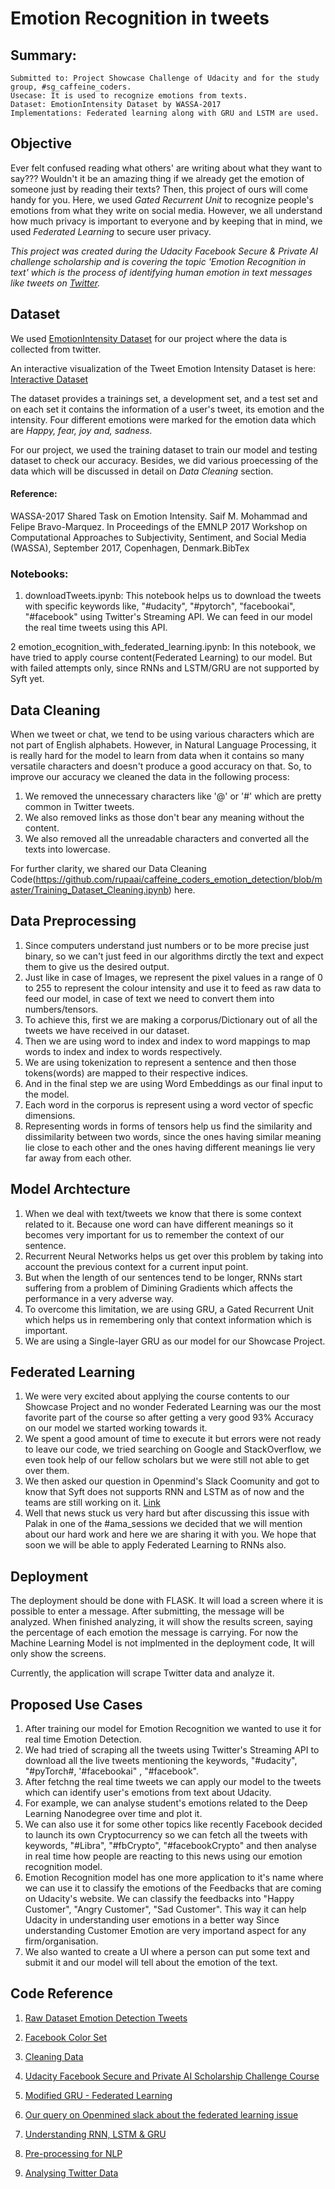 # Emotion Recognition in tweets
## Summary:
```
Submitted to: Project Showcase Challenge of Udacity and for the study group, #sg_caffeine_coders.
Usecase: It is used to recognize emotions from texts. 
Dataset: EmotionIntensity Dataset by WASSA-2017
Implementations: Federated learning along with GRU and LSTM are used.
```

## Objective 
Ever felt confused reading what others' are writing about what they want to say??? Wouldn't it be an amazing thing if we already get the emotion of someone just by reading their texts? Then, this project of ours will come handy for you. Here, we used *Gated Recurrent Unit* to recognize people's emotions from what they write on social media. However, we all understand how much privacy is important to everyone and by keeping that in mind, we used *Federated Learning* to secure user privacy. 

*This project was created during the Udacity Facebook Secure & Private AI challenge scholarship and is covering the topic 'Emotion Recognition in text'
which is the process of identifying human emotion in text messages like tweets on [Twitter](https://twitter.com/home).*

<!---For the data we used a dataset given WASSA-2017 Shared Task on Emotion Intensity.--->

<!--- The project will be submitted to the [Project Showcase Challenge](https://sites.google.com/udacity.com/secureprivateai-challenge/community/project-showcase-challenge#h.p_E1Kba6yZtw4O)     
by Udacity and to the study group #sg_caffeine_coders project challenge. --->


## Dataset
We used 
[EmotionIntensity Dataset](http://saifmohammad.com/WebPages/EmotionIntensity-SharedTask.html) for our project where the data is collected from twitter.

An interactive visualization of the Tweet Emotion Intensity Dataset is here:
[Interactive Dataset](http://saifmohammad.com/WebPages/TweetEmotionIntensity-dataviz.html)

The dataset provides a trainings set, a development set, and a test set and on each set it contains the information of a user's tweet, its emotion and the intensity. Four different emotions were marked for the emotion data which are *Happy, fear, joy and, sadness*.

For our project, we used the training dataset to train our model and testing dataset to check our accuracy. Besides, we did various proecessing of the data which will be discussed in detail on *Data Cleaning* section.

#### Reference:
WASSA-2017 Shared Task on Emotion Intensity. Saif M. Mohammad and Felipe Bravo-Marquez. In Proceedings of the EMNLP 2017 Workshop on Computational Approaches to Subjectivity, Sentiment, and Social Media (WASSA), September 2017, Copenhagen, Denmark.BibTex

### Notebooks:

  1. downloadTweets.ipynb: This notebook helps us to download the tweets with specific keywords like, "#udacity", "#pytorch", "facebookai", "#facebook" using Twitter's Streaming API. We can feed in our model the real time tweets using this API.
  
  2 emotion_ecognition_with_federated_learning.ipynb: In this notebook, we have tried to apply course content(Federated Learning) to our model. But with failed attempts only, since RNNs and LSTM/GRU are not supported by Syft yet.

## Data Cleaning
When we tweet or chat, we tend to be using various characters which are not part of English alphabets. However, in Natural Language Processing, it is really hard for the model to learn from data when it contains so many versatile characters and doesn't produce a good accuracy on that. So, to improve our accuracy we cleaned the data in the following process:
1. We removed the unnecessary characters like '@' or '#' which are pretty common in Twitter tweets.
2. We also removed links as those don't bear any meaning without the content.
3. We also removed all the unreadable characters and converted all the texts into lowercase.

For further clarity, we shared our Data Cleaning Code(https://github.com/rupaai/caffeine_coders_emotion_detection/blob/master/Training_Dataset_Cleaning.ipynb) here.

## Data Preprocessing

  1. Since computers understand just numbers or to be more precise just binary, so we can't just feed in our algorithms dirctly the text and expect them to give us the desired output.
  2. Just like in case of Images, we represent the pixel values in a range of 0 to 255 to represent the colour intensity and use it to feed as raw data to feed our model, in case of text we need to convert them into numbers/tensors.
  3. To achieve this, first we are making a corporus/Dictionary out of all the tweets we have received in our dataset.
  4. Then we are using word to index and index to word mappings to map words to index and index to words respectively.
  5. We are using tokenization to represent a sentence and then those tokens(words) are mapped to their respective indices.
  6. And in the final step we are using Word Embeddings as our final input to the model. 
  7. Each word in the corporus is represent using a word vector of specfic dimensions.
  8. Representing words in forms of tensors help us find the similarity and dissimilarity between two words, since the ones having similar meaning lie close to each other and the ones having different meanings lie very far away from each other.

## Model Archtecture
  1. When we deal with text/tweets we know that there is some context related to it. Because one word can have different meanings so it becomes very important for us to remember the context of our sentence.
  2. Recurrent Neural Networks helps us get over this problem by taking into account the previous context for a current input point.
  3. But when the length of our sentences tend to be longer, RNNs start suffering from a problem of Dimining Gradients which affects the performance in a very adverse way.
  4. To overcome this limitation, we are using GRU, a Gated Recurrent Unit which helps us in remembering only that context information which is important. 
  5. We are using a Single-layer GRU as our model for our Showcase Project.

## Federated Learning
  1. We were very excited about applying the course contents to our Showcase Project and no wonder Federated Learning was our the most favorite part of the course so after getting a very good 93% Accuracy on our model we started working towards it.
  2. We spent a good amount of time to execute it but errors were not ready to leave our code, we tried searching on Google and StackOverflow, we even took help of our fellow scholars but we were still not able to get over them.
  3. We then asked our question in Openmind's Slack Coomunity and got to know that Syft does not supports RNN and LSTM as of now and the teams are still working on it. [Link](https://openmined.slack.com/archives/C6EEFN3A8/p1566138140348300)
  4. Well that news stuck us very hard but after discussing this issue with Palak in one of the #ama_sessions we decided that we will mention about our hard work and here we are sharing it with you. We hope that soon we will be able to apply Federated Learning to RNNs also.

## Deployment
The deployment should be done with FLASK. It will load a screen where it is possible to enter a message. After submitting, the message will be analyzed.
When finished analyzing, it will show the results screen, saying the percentage of each emotion the message is carrying.
For now the Machine Learning Model is not implmented in the deployment code, It will only show the screens.

Currently, the application will scrape Twitter data and analyze it. 

## Proposed Use Cases
  1. After training our model for Emotion Recognition we wanted to use it for real time Emotion Detection.
  2. We had tried of scraping all the tweets using Twitter's Streaming API to download all the live tweets mentioning the keywords, "#udacity", "#pyTorch#, '#facebookai" , "#facebook".
  3. After fetchng the real time tweets we can apply our model to the tweets which can identify user's emotions from text about Udacity.
  4. For example, we can analyse student's emotions related to the Deep Learning Nanodegree over time and plot it.
  5. We can also use it for some other topics like recently Facebook decided to launch its own Cryptocurrency so we can fetch all the tweets with keywords, "#Libra", "#fbCrypto", "#facebookCrypto" and then analyse in real time how people are reacting to this news using our emotion recognition model.
  6. Emotion Recognition model has one more application to it's name where we can use it to classify the emotions of the Feedbacks that are coming on Udacity's website. We can classify the feedbacks into "Happy Customer", "Angry Customer", "Sad Customer". This way it can help Udacity in understanding user emotions in a better way Since understanding Customer Emotion are very importand aspect for any firm/organisation.
  7. We also wanted to create a UI where a person can put some text and submit it and our model will tell about the emotion of the text.

## Code Reference 
  1. [Raw Dataset Emotion Detection Tweets](http://saifmohammad.com/WebPages/EmotionIntensity-SharedTask.html)
  
  2. [Facebook Color Set](https://encycolorpedia.de/3b5998)
  
  3. [Cleaning Data](https://towardsdatascience.com/another-twitter-sentiment-analysis-bb5b01ebad90)
  
  4. [Udacity Facebook Secure and Private AI Scholarship Challenge Course](https://www.udacity.com/facebook-AI-scholarship)
  
  5. [Modified GRU - Federated Learning](https://github.com/andrelmfarias/Private-AI/blob/master/Federated_Learning/handcrafted_GRU.py)
  
  6. [Our query on Openmined slack about the federated learning issue](https://openmined.slack.com/archives/C6EEFN3A8/p1566138140348300)
  
  7. [Understanding RNN, LSTM & GRU](https://colah.github.io/posts/2015-08-Understanding-LSTMs/)
  
  8. [Pre-processing for NLP](https://medium.com/@makcedward/nlp-pipeline-word-tokenization-part-1-4b2b547e6a3)
  
  9. [Analysing Twitter Data](https://towardsdatascience.com/visualization-of-information-from-raw-twitter-data-part-1-99181ad19c)
  
